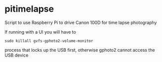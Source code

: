 # pitimelapse
Script to use Raspberry Pi to drive Canon 100D for time lapse photography

If running with a UI you will have to

    sudo killall gvfs-gphoto2-volume-monitor

process that locks up the USB first, otherwise gphoto2 cannot access the USB device
